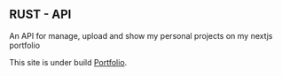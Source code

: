 ## RUST - API
An API for manage, upload and show my personal projects on my nextjs portfolio
 
 This site is under build [Portfolio](https://jostickquiel.vercel.app/).
